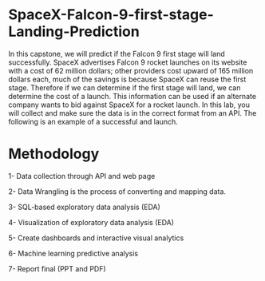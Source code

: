 # SpaceX-Falcon-9-first-stage-Landing-Prediction
In this capstone, we will predict if the Falcon 9 first stage will land successfully. SpaceX advertises Falcon 9 rocket launches on its website with a cost of 62 million dollars; other providers cost upward of 165 million dollars each, much of the savings is because SpaceX can reuse the first stage. Therefore if we can determine if the first stage will land, we can determine the cost of a launch. This information can be used if an alternate company wants to bid against SpaceX for a rocket launch. In this lab, you will collect and make sure the data is in the correct format from an API. The following is an example of a successful and launch.

# Methodology
1- Data collection through API and web page

2- Data Wrangling is the process of converting and mapping data.

3- SQL-based exploratory data analysis (EDA)

4- Visualization of exploratory data analysis (EDA)

5- Create dashboards and interactive visual analytics

6- Machine learning predictive analysis

7- Report final (PPT and PDF)
